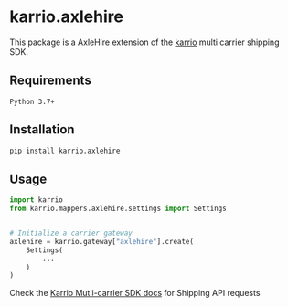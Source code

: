 
# karrio.axlehire

This package is a AxleHire extension of the [karrio](https://pypi.org/project/karrio) multi carrier shipping SDK.

## Requirements

`Python 3.7+`

## Installation

```bash
pip install karrio.axlehire
```

## Usage

```python
import karrio
from karrio.mappers.axlehire.settings import Settings


# Initialize a carrier gateway
axlehire = karrio.gateway["axlehire"].create(
    Settings(
        ...
    )
)
```

Check the [Karrio Mutli-carrier SDK docs](https://docs.karrio.io) for Shipping API requests
